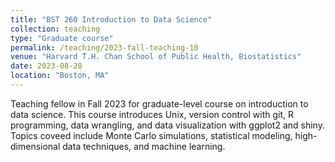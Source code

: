 ```yaml
---
title: "BST 260 Introduction to Data Science"
collection: teaching
type: "Graduate course"
permalink: /teaching/2023-fall-teaching-10
venue: "Harvard T.H. Chan School of Public Health, Biostatistics"
date: 2023-08-28
location: "Boston, MA"
---
```

Teaching fellow in Fall 2023 for graduate-level course on introduction to data science. This course introduces Unix, version control with git, R programming, data wrangling, and data visualization with ggplot2 and shiny. Topics coveed include Monte Carlo simulations, statistical modeling, high-dimensional data techniques, and machine learning.
